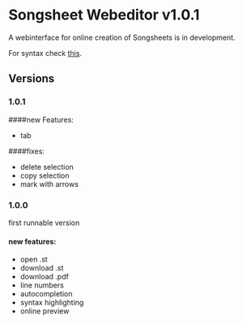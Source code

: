 # Songsheet Webeditor v1.0.1

A webinterface for online creation of Songsheets is in development.

For syntax check [this](https://github.com/jannessm/songsheet).

## Versions

### 1.0.1
####new Features:
- tab

####fixes:
- delete selection
- copy selection
- mark with arrows

### 1.0.0
first runnable version

#### new features:
- open .st
- download .st
- download .pdf
- line numbers
- autocompletion
- syntax highlighting
- online preview
